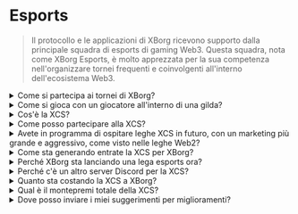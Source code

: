 # Esports

> Il protocollo e le applicazioni di XBorg ricevono supporto dalla principale squadra di esports di gaming Web3. Questa squadra, nota come XBorg Esports, è molto apprezzata per la sua competenza nell'organizzare tornei frequenti e coinvolgenti all'interno dell'ecosistema Web3.

<details>

<summary>Come si partecipa ai tornei di XBorg?</summary>

Chiunque può partecipare ai nostri tornei. La maggior parte dei tornei si terrà su Community Gaming.

</details>

<details>

<summary>Come si gioca con un giocatore all'interno di una gilda?</summary>

Puoi trovare i giocatori del nostro clan sul nostro server [Discord](https://discord.com/invite/xborg). Inizia selezionando i ruoli pertinenti e poi dirigiti ai canali di gioco appropriati. Ci sono sempre giocatori entusiasti di unirsi all'azione. Per entrare nei nostri clan competitivi, sono richiesti anzianità e abilità.

</details>

<details>

<summary>Cos'è la XCS?</summary>

La Xtream Championship Series (XCS) è stata la prima lega esportiva multi-gioco in Web3 con un premio in denaro di **$100,000**. Per saperne di più sulla XCS, visita [https://www.xborg.com/xtreme-championship-series](https://www.xborg.com/xtreme-championship-series).

</details>

<details>

<summary>Come posso partecipare alla XCS?</summary>

Il torneo XCS è terminato. Ma ci saranno altre novità. Restate sintonizzati!

</details>

<details>

<summary>Avete in programma di ospitare leghe XCS in futuro, con un marketing più grande e aggressivo, come visto nelle leghe Web2?</summary>

Infatti, il nostro team sta attualmente progettando una lega meticolosamente disegnata che coprirà un ambito significativamente più ampio, con la partecipazione di molte squadre e giocatori di esports tradizionali. La data prevista per il lancio di questa iniziativa è fissata per l'anno 2024.

</details>

<details>

<summary>Come sta generando entrate la XCS per XBorg?</summary>

Attraverso sponsorizzazioni. Le entrate totali derivate dalla lega ammontano a **$300,000**.

</details>

<details>

<summary>Perché XBorg sta lanciando una lega esports ora?</summary>

Questo meccanismo di crescita è uno strumento potente per rafforzare il nostro prodotto e ampliare la nostra comunità. Inoltre, contribuisce ad aumentare la consapevolezza e l'esposizione dei giocatori e dei fan del Web3, sottolineando i benefici e le opportunità presentate da questo innovativo ambito tecnologico.

</details>

<details>

<summary>Perché c'è un altro server Discord per la XCS?</summary>

Per semplificare e accelerare l'esperienza complessiva, abbiamo considerato le diverse preferenze e priorità della comunità XBorg. Riconoscendo che alcuni membri della comunità potrebbero non desiderare di partecipare alla XCS, e viceversa, abbiamo implementato misure per garantire maggiore flessibilità e autonomia.

</details>

<details>

<summary>Quanto sta costando la XCS a XBorg?</summary>

La XCS è un evento redditizio grazie ai nostri partner e sponsor. Non possiamo evidenziare l'esatto importo del profitto.

</details>

<details>

<summary>Qual è il montepremi totale della XCS?</summary>

Il montepremi totale è di **$100,000**, distribuiti su **cinque giochi**.

</details>

<details>

<summary>Dove posso inviare i miei suggerimenti per miglioramenti?</summary>

Apprezziamo sinceramente il feedback e puoi inviare qualsiasi commento e miglioramento direttamente sul nostro [server Discord](https://discord.gg/xborg). Il nostro team e i moderatori sono sempre disponibili per assistere.

</details>